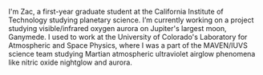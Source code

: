 I'm Zac, a first-year graduate student at the California Institute of Technology studying planetary science. I’m currently working on a project studying visible/infrared oxygen aurora on Jupiter's largest moon, Ganymede. I used to work at the University of Colorado's Laboratory for Atmospheric and Space Physics, where I was a part of the MAVEN/IUVS science team studying Martian atmospheric ultraviolet airglow phenomena like nitric oxide nightglow and aurora.
